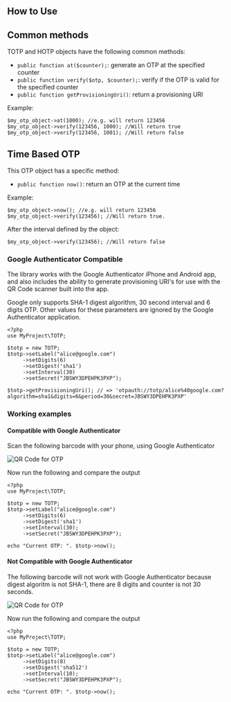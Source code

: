 ## How to Use

## Common methods

TOTP and HOTP objects have the following common methods:

* ```public function at($counter);```: generate an OTP at the specified counter
* ```public function verify($otp, $counter);```: verify if the OTP is valid for the specified counter
* ```public function getProvisioningUri()```: return a provisioning URI

Example:

    $my_otp_object->at(1000); //e.g. will return 123456
    $my_otp_object->verify(123456, 1000); //Will return true
    $my_otp_object->verify(123456, 1001); //Will return false

## Time Based OTP

This OTP object has a specific method:

* ```public function now()```: return an OTP at the current time

Example:

    $my_otp_object->now(); //e.g. will return 123456
    $my_otp_object->verify(123456); //Will return true.
    
After the interval defined by the object:

    $my_otp_object->verify(123456); //Will return false

### Google Authenticator Compatible

The library works with the Google Authenticator iPhone and Android app, and also
includes the ability to generate provisioning URI's for use with the QR Code scanner
built into the app.

Google only supports SHA-1 digest algorithm, 30 second interval and 6 digits OTP. Other values for these parameters are ignored by the Google Authenticator application.

    <?php
    use MyProject\TOTP;

	$totp = new TOTP;
	$totp->setLabel("alice@google.com")
         ->setDigits(6)
         ->setDigest('sha1')
         ->setInterval(30)
	     ->setSecret("JBSWY3DPEHPK3PXP");

    $totp->getProvisioningUri(); // => 'otpauth://totp/alice%40google.com?algorithm=sha1&digits=6&period=30&secret=JBSWY3DPEHPK3PXP'

### Working examples

#### Compatible with Google Authenticator

Scan the following barcode with your phone, using Google Authenticator

![QR Code for OTP](http://chart.apis.google.com/chart?cht=qr&chs=250x250&chl=otpauth%3A%2F%2Ftotp%2FMy%2520Big%2520Compagny%3Aalice%2540google.com%3Falgorithm%3Dsha1%26digits%3D6%26period%3D30%26secret%3DJBSWY3DPEHPK3PXP%26issuer%3DMy%2520Big%2520Compagny)

Now run the following and compare the output

    <?php
    use MyProject\TOTP;

	$totp = new TOTP;
	$totp->setLabel("alice@google.com")
         ->setDigits(6)
         ->setDigest('sha1')
         ->setInterval(30);
	     ->setSecret("JBSWY3DPEHPK3PXP");

    echo "Current OTP: ". $totp->now();

#### Not Compatible with Google Authenticator

The following barcode will not work with Google Authenticator because digest algoritm is not SHA-1, there are 8 digits and counter is not 30 seconds.

![QR Code for OTP](http://chart.apis.google.com/chart?cht=qr&chs=250x250&chl=otpauth%3A%2F%2Ftotp%2FMy%2520Big%2520Compagny%3Aalice%2540google.com%3Falgorithm%3Dsha512%26digits%3D8%26period%3D10%26secret%3DJBSWY3DPEHPK3PXP%26issuer%3DMy%2520Big%2520Compagny)

Now run the following and compare the output

    <?php
    use MyProject\TOTP;

	$totp = new TOTP;
	$totp->setLabel("alice@google.com")
         ->setDigits(8)
         ->setDigest('sha512')
         ->setInterval(10);
	     ->setSecret("JBSWY3DPEHPK3PXP");

    echo "Current OTP: ". $totp->now();
